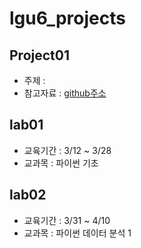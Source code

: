 # lgu6_projects

## Project01
- 주제 : 
- 참고자료 : [github주소](https://www.naver.com)

## lab01
- 교육기간 : 3/12 ~ 3/28
- 교과목 : 파이썬 기초

## lab02
- 교육기간 : 3/31 ~ 4/10
- 교과목 : 파이썬 데이터 분석 1 